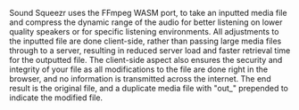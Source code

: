 Sound Squeezr uses the FFmpeg WASM port, to take an inputted media file and compress the dynamic range of the audio for better listening on lower quality speakers or for specific listening environments. All adjustments to the inputted file are done client-side, rather than passing large media files through to a server, resulting in reduced server load and faster retrieval time for the outputted file. The client-side aspect also ensures the security and integrity of your file as all modifications to the file are done right in the browser, and no information is transmitted across the internet. The end result is the original file, and a duplicate media file with "out\_" prepended to indicate the modified file.

